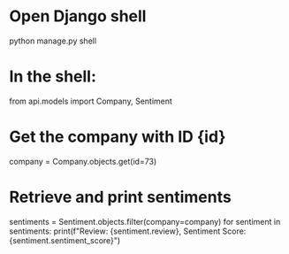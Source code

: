 # Open Django shell
python manage.py shell

# In the shell:
from api.models import Company, Sentiment

# Get the company with ID {id}
company = Company.objects.get(id=73)

# Retrieve and print sentiments
sentiments = Sentiment.objects.filter(company=company)
for sentiment in sentiments:
    print(f"Review: {sentiment.review}, Sentiment Score: {sentiment.sentiment_score}")
